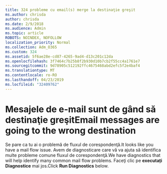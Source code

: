```yaml
---
title: 324 probleme cu email(s) merge la destinaţie greşit
ms.author: chrisda
author: chrisda
ms.date: 2/9/2018
ms.audience: Admin
ms.topic: article
ROBOTS: NOINDEX, NOFOLLOW
localization_priority: Normal
ms.collection: Adm_O365
ms.custom: 324
ms.assetid: 5f6ae28e-cd87-4265-9ad4-d13c201c12da
ms.openlocfilehash: 3f7464c7b25b8f2b930d10b7cb2f55cc4a1761e7
ms.sourcegitcommit: 9d78905c512192ffc4675468abd2efc5f2e4baf4
ms.translationtype: MT
ms.contentlocale: ro-RO
ms.lasthandoff: 04/23/2019
ms.locfileid: "32409762"
---
```

# <a name="email-messages-are-going-to-the-wrong-destination"></a><span data-ttu-id="eb0e3-102">Mesajele de e-mail sunt de gând să destinaţie greşit</span><span class="sxs-lookup"><span data-stu-id="eb0e3-102">Email messages are going to the wrong destination</span></span>

<span data-ttu-id="eb0e3-103">Se pare ca tu ai o problemă de fluxul de corespondenţă.</span><span class="sxs-lookup"><span data-stu-id="eb0e3-103">It looks like you have a mail flow issue.</span></span> <span data-ttu-id="eb0e3-104">Avem de diagnosticare care vă va ajuta să identifica multe probleme comune fluxul de corespondenţă.</span><span class="sxs-lookup"><span data-stu-id="eb0e3-104">We have diagnostics that will help identify many common mail flow problems.</span></span> <span data-ttu-id="eb0e3-105">Faceţi clic pe **executați Diagnostice** mai jos.</span><span class="sxs-lookup"><span data-stu-id="eb0e3-105">Click **Run Diagnostics** below.</span></span>
